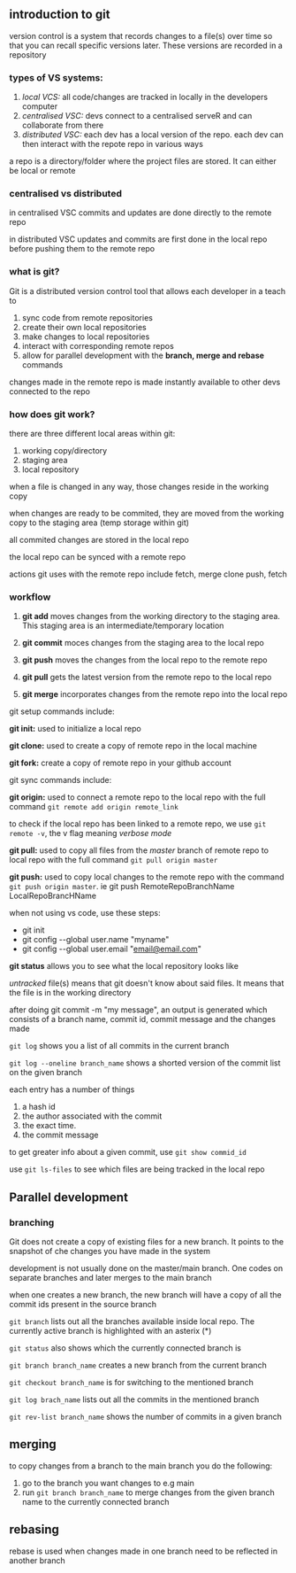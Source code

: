 ## introduction to git

version control is a system that records changes to a file(s) over time so that you can recall specific versions later.
These versions are recorded in a repository

### types of VS systems:
1. _local VCS:_ all code/changes are tracked in locally in the developers computer
2. _centralised VSC:_ devs connect to a centralised serveR and can collaborate from there
3. _distributed VSC:_ each dev has a local version of the repo. each dev can then interact with the repote repo in various ways

a repo is a directory/folder where the project files are stored. It can either be local or remote

### centralised vs distributed
in centralised VSC commits and updates are done directly to the remote repo

in distributed VSC updates and commits are first done in the local repo before pushing them to the remote repo


### what is git?

Git is a distributed version control tool that allows  each developer in a teach to 
1. sync code from remote repositories
2. create their own local repositories
3. make changes to local repositories
4. interact with corresponding remote repos
5. allow for parallel development with the **branch, merge and rebase** commands

changes made in the remote repo is made instantly available to other devs connected to the repo 

### how does git work?
there are three different local areas within git:
1. working copy/directory
2. staging area
3. local repository

when a file is changed in any way, those changes reside in the working copy

when changes are ready to be commited, they are moved from the working copy to the staging area (temp storage within git)

all commited changes are stored in the local repo

the local repo can be synced with a remote repo

actions git uses with the remote repo include fetch, merge clone push, fetch

### workflow
1. **git add** moves changes from the working directory to the staging area. This staging area is an intermediate/temporary location

2. **git commit** moces changes from the staging area to the local repo

3. **git push** moves the changes from the local repo to the remote repo

4. **git pull** gets the latest version from the remote repo to the local repo

5. **git merge** incorporates changes from the remote repo into the local repo

git setup commands include:

**git init:** used to initialize a local repo

**git clone:** used to create a copy of remote repo in the local machine

**git fork:** create a copy of remote repo in your github account


git sync commands include:

**git origin:** used to connect a remote repo to the local repo with the full command `git remote add origin remote_link`

to check if the local repo has been linked to a remote repo, we use `git remote -v`, the v flag meaning _verbose mode_

**git pull:** used to copy all files from the _master_ branch of remote repo to local repo with the full command `git pull origin master`

**git push:** used to copy local changes to the remote repo with the command `git push origin master`. ie git push RemoteRepoBranchName LocalRepoBrancHName

when not using vs code, use these steps:
- git init
- git config --global user.name "myname"
- git config --global user.email "email@email.com"


**git status** allows you to see what the local repository looks like

_untracked_ file(s) means that git doesn't know about said files. It means that the file is in the working directory

after doing git commit -m "my message", an output is generated which consists of a branch name, commit id, commit message and the changes made 

`git log` shows you a list of all commits in the current branch

`git log --oneline branch_name` shows a shorted version of the commit list on the given branch

each entry has a number of things
1. a hash id
2. the author associated with the commit
3. the exact time.
4. the commit message

to get greater info about a given commit, use `git show commid_id`

use `git ls-files` to see which files are being tracked in the local repo

## Parallel development

### branching

Git does not create a copy of existing files for a new branch. It points to the snapshot of che changes you have made in the system

development is not usually done on the master/main branch. One codes on separate branches and later merges to the main branch

when one creates a new branch, the new branch will have a copy of all the commit ids present in the source branch

`git branch` lists out all the branches available inside local repo. The currently active branch is highlighted with an asterix (*)

`git status` also shows which the currently connected branch is

`git branch branch_name` creates a new branch from the current branch

`git checkout branch_name` is for switching to the mentioned branch

`git log brach_name` lists out all the commits in the mentioned branch

`git rev-list branch_name` shows the number of commits in a given branch


## merging

to copy changes from a branch to the main branch you do the following:

1. go to the branch you want changes to e.g main
2. run `git branch branch_name` to merge changes from the given branch name to the currently connected branch

## rebasing

rebase is used when changes made in one branch need to be reflected in another branch
